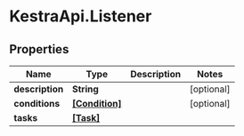 # KestraApi.Listener

## Properties

Name | Type | Description | Notes
------------ | ------------- | ------------- | -------------
**description** | **String** |  | [optional] 
**conditions** | [**[Condition]**](Condition.md) |  | [optional] 
**tasks** | [**[Task]**](Task.md) |  | 


